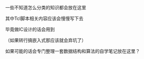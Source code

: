 一些不知道怎么分类的知识都会放在这里

其中Tcl脚本相关内容应该会慢慢写下去

毕竟做IC设计的话会用到

（如果转行搞嵌入式那应该就会弃坑了）

如果可能的话会专门整理一套数据结构和算法的自学笔记放在这里？


